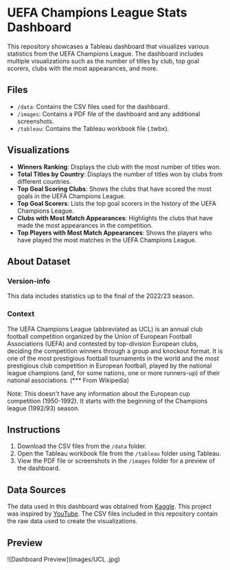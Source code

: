 # UEFA Champions League Stats Dashboard

This repository showcases a Tableau dashboard that visualizes various statistics from the UEFA Champions League. The dashboard includes multiple visualizations such as the number of titles by club, top goal scorers, clubs with the most appearances, and more.

## Files

- `/data`: Contains the CSV files used for the dashboard.
- `/images`: Contains a PDF file of the dashboard and any additional screenshots.
- `/tableau`: Contains the Tableau workbook file (.twbx).

## Visualizations
- **Winners Ranking**: Displays the club with the most number of titles won.
- **Total Titles by Country**: Displays the number of titles won by clubs from different countries.
- **Top Goal Scoring Clubs**: Shows the clubs that have scored the most goals in the UEFA Champions League.
- **Top Goal Scorers**: Lists the top goal scorers in the history of the UEFA Champions League.
- **Clubs with Most Match Appearances**: Highlights the clubs that have made the most appearances in the competition.
- **Top Players with Most Match Appearances**: Shows the players who have played the most matches in the UEFA Champions League.

## About Dataset

### Version-info
This data includes statistics up to the final of the 2022/23 season.

### Context
The UEFA Champions League (abbreviated as UCL) is an annual club football competition organized by the Union of European Football Associations (UEFA) and contested by top-division European clubs, deciding the competition winners through a group and knockout format. It is one of the most prestigious football tournaments in the world and the most prestigious club competition in European football, played by the national league champions (and, for some nations, one or more runners-up) of their national associations. (*** From Wikipedia)

Note: This doesn't have any information about the European cup competition (1950-1992). It starts with the beginning of the Champions league (1992/93) season.

## Instructions

1. Download the CSV files from the `/data` folder.
2. Open the Tableau workbook file from the `/tableau` folder using Tableau.
3. View the PDF file or screenshots in the `/images` folder for a preview of the dashboard.

## Data Sources

The data used in this dashboard was obtained from [Kaggle](https://www.kaggle.com/datasets/basharalkuwaiti/champions-league-era-stats). This project was inspired by [YouTube](https://www.youtube.com/watch?v=seFV7K6XamM). The CSV files included in this repository contain the raw data used to create the visualizations.

## Preview

![Dashboard Preview](images/UCL .jpg)
